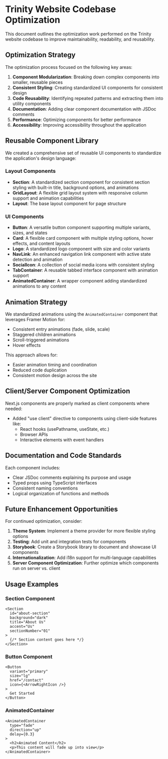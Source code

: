 # Trinity Website Codebase Optimization

This document outlines the optimization work performed on the Trinity website codebase to improve maintainability, readability, and reusability.

## Optimization Strategy

The optimization process focused on the following key areas:

1. **Component Modularization**: Breaking down complex components into smaller, reusable pieces
2. **Consistent Styling**: Creating standardized UI components for consistent design
3. **Code Reusability**: Identifying repeated patterns and extracting them into utility components
4. **Documentation**: Adding clear component documentation with JSDoc comments
5. **Performance**: Optimizing components for better performance
6. **Accessibility**: Improving accessibility throughout the application

## Reusable Component Library

We created a comprehensive set of reusable UI components to standardize the application's design language:

### Layout Components

- **Section**: A standardized section component for consistent section styling with built-in title, background options, and animations
- **GridLayout**: A flexible grid layout system with responsive column support and animation capabilities
- **Layout**: The base layout component for page structure

### UI Components

- **Button**: A versatile button component supporting multiple variants, sizes, and states
- **Card**: A flexible card component with multiple styling options, hover effects, and content layouts
- **Logo**: A standardized logo component with size and color variants
- **NavLink**: An enhanced navigation link component with active state detection and animation
- **SocialIcon**: A collection of social media icons with consistent styling
- **TabContainer**: A reusable tabbed interface component with animation support
- **AnimatedContainer**: A wrapper component adding standardized animations to any content

## Animation Strategy

We standardized animations using the `AnimatedContainer` component that leverages Framer Motion for:

- Consistent entry animations (fade, slide, scale)
- Staggered children animations
- Scroll-triggered animations
- Hover effects

This approach allows for:
- Easier animation timing and coordination
- Reduced code duplication
- Consistent motion design across the site

## Client/Server Component Optimization

Next.js components are properly marked as client components where needed:

- Added "use client" directive to components using client-side features like:
  - React hooks (usePathname, useState, etc.)
  - Browser APIs
  - Interactive elements with event handlers

## Documentation and Code Standards

Each component includes:
- Clear JSDoc comments explaining its purpose and usage
- Typed props using TypeScript interfaces
- Consistent naming conventions
- Logical organization of functions and methods

## Future Enhancement Opportunities

For continued optimization, consider:

1. **Theme System**: Implement a theme provider for more flexible styling options
2. **Testing**: Add unit and integration tests for components
3. **Storybook**: Create a Storybook library to document and showcase UI components
4. **Internationalization**: Add i18n support for multi-language capabilities
5. **Server Component Optimization**: Further optimize which components run on server vs. client

## Usage Examples

### Section Component

```tsx
<Section 
  id="about-section" 
  background="dark" 
  title="About Us" 
  accent="Us"
  sectionNumber="01"
>
  {/* Section content goes here */}
</Section>
```

### Button Component

```tsx
<Button 
  variant="primary" 
  size="lg"
  href="/contact"
  icon={<ArrowRightIcon />}
>
  Get Started
</Button>
```

### AnimatedContainer

```tsx
<AnimatedContainer
  type="fade"
  direction="up"
  delay={0.3}
>
  <h2>Animated Content</h2>
  <p>This content will fade up into view</p>
</AnimatedContainer>
``` 